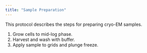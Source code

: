 ```yaml
---
title: "Sample Preparation"
---
```


This protocol describes the steps for preparing cryo-EM samples.

1. Grow cells to mid-log phase.
2. Harvest and wash with buffer.
3. Apply sample to grids and plunge freeze.
